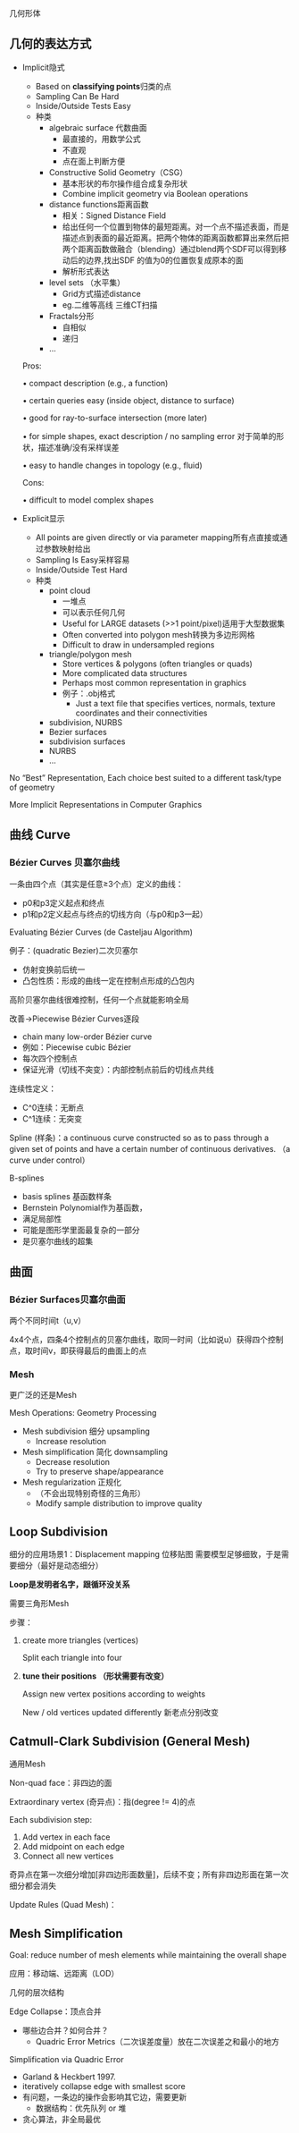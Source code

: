 几何形体

## 几何的表达方式

-   Implicit隐式
    
    -   Based on **classifying points**归类的点
    -   Sampling Can Be Hard
    -   Inside/Outside Tests Easy
    -   种类
        -   algebraic surface 代数曲面
            -   最直接的，用数学公式
            -   不直观
            - 点在面上判断方便
        -   Constructive Solid Geometry（CSG）
            -   基本形状的布尔操作组合成复杂形状
            -   Combine implicit geometry via Boolean operations
        -   distance functions距离函数
            -   相关：Signed Distance Field
            - 给出任何一个位置到物体的最短距离。对一个点不描述表面，而是描述点到表面的最近距离。把两个物体的距离函数都算出来然后把两个距离函数做融合（blending）通过blend两个SDF可以得到移动后的边界,找出SDF 的值为0的位置恢复成原本的面
            -   解析形式表达
        -   level sets （水平集）
            -   Grid方式描述distance
            -   eg.二维等高线 三维CT扫描
        -   Fractals分形
            -   自相似
            -   递归
        -   ...
    
    Pros:
    
    • compact description (e.g., a function)
    
    • certain queries easy (inside object, distance to surface)
    
    • good for ray-to-surface intersection (more later)
    
    • for simple shapes, exact description / no sampling error
    对于简单的形状，描述准确/没有采样误差
    
    • easy to handle changes in topology (e.g., fluid)
    
    Cons:
    
    • difficult to model complex shapes
    
-   Explicit显示
    
    -   All points are given directly or via parameter mapping所有点直接或通过参数映射给出
    -   Sampling Is Easy采样容易
    -   Inside/Outside Test Hard
    -   种类
        -   point cloud
            -   一堆点
            -   可以表示任何几何
            -   Useful for LARGE datasets (>>1 point/pixel)适用于大型数据集 
            -   Often converted into polygon mesh转换为多边形网格
            -   Difficult to draw in undersampled regions
        -   triangle/polygon mesh
            -   Store vertices & polygons (often triangles or quads)
            -   More complicated data structures
            -   Perhaps most common representation in graphics
            -   例子：.obj格式
                -   Just a text file that specifies vertices, normals, texture coordinates and their connectivities
        -   subdivision, NURBS
        -   Bezier surfaces
        -   subdivision surfaces
        -   NURBS
        -   ...

No “Best” Representation, Each choice best suited to a different task/type of geometry

More Implicit Representations in Computer Graphics

## 曲线 Curve

### Bézier Curves 贝塞尔曲线

一条由四个点（其实是任意≥3个点）定义的曲线：

-   p0和p3定义起点和终点
-   p1和p2定义起点与终点的切线方向（与p0和p3一起）

Evaluating Bézier Curves (de Casteljau Algorithm)

例子：(quadratic Bezier)二次贝塞尔


-   仿射变换前后统一
-   凸包性质：形成的曲线一定在控制点形成的凸包内

高阶贝塞尔曲线很难控制，任何一个点就能影响全局

改善→Piecewise Bézier Curves逐段

-   chain many low-order Bézier curve
-   例如：Piecewise cubic Bézier
-   每次四个控制点
-   保证光滑（切线不突变）：内部控制点前后的切线点共线



连续性定义：

-   C^0连续：无断点
-   C^1连续：无突变

Spline (样条)：a continuous curve constructed so as to pass through a given set of points and have a certain number of continuous derivatives. （a curve under control）

B-splines

-   basis splines 基函数样条
-   Bernstein Polynomial作为基函数，
-   满足局部性
-   可能是图形学里面最复杂的一部分
-   是贝塞尔曲线的超集



## 曲面

### Bézier Surfaces贝塞尔曲面

两个不同时间t（u,v）

4x4个点，四条4个控制点的贝塞尔曲线，取同一时间（比如说u）获得四个控制点，取时间v，即获得最后的曲面上的点

### Mesh

更广泛的还是Mesh

Mesh Operations: Geometry Processing

-   Mesh subdivision 细分 upsampling
    -   Increase resolution
-   Mesh simplification 简化 downsampling
    -   Decrease resolution
    -   Try to preserve shape/appearance
-   Mesh regularization 正规化
    -   （不会出现特别奇怪的三角形）
    -   Modify sample distribution to improve quality

## Loop Subdivision

细分的应用场景1：Displacement mapping 位移贴图 需要模型足够细致，于是需要细分（最好是动态细分）

**Loop是发明者名字，跟循环没关系**

需要三角形Mesh

步骤：

1.  create more triangles (vertices)
    
    Split each triangle into four
    
2.  **tune their positions （形状需要有改变）**
    
    Assign new vertex positions according to weights
    
    New / old vertices updated differently 新老点分别改变
    

## Catmull-Clark Subdivision (General Mesh)

通用Mesh

Non-quad face：非四边的面

Extraordinary vertex (奇异点)：指(degree != 4)的点

Each subdivision step:

1.  Add vertex in each face
2.  Add midpoint on each edge
3.  Connect all new vertices

奇异点在第一次细分增加[非四边形面数量]，后续不变；所有非四边形面在第一次细分都会消失

Update Rules (Quad Mesh)：


## Mesh Simplification

Goal: reduce number of mesh elements while maintaining the overall shape

应用：移动端、远距离（LOD）

几何的层次结构

Edge Collapse：顶点合并

-   哪些边合并？如何合并？
    -   Quadric Error Metrics（⼆次误差度量）放在二次误差之和最小的地方

Simplification via Quadric Error

-   Garland & Heckbert 1997.
-   iteratively collapse edge with smallest score
-   有问题，一条边的操作会影响其它边，需要更新
    -   数据结构：优先队列 or 堆
-   贪心算法，非全局最优